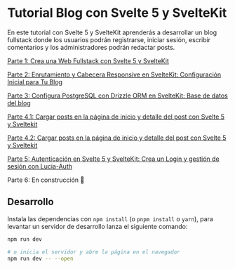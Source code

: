 # Tutorial Blog con Svelte 5 y SvelteKit

En este tutorial con Svelte 5 y SvelteKit aprenderás a desarrollar un blog fullstack donde los usuarios podrán registrarse, iniciar sesión, escribir comentarios y los administradores podrán redactar posts.

[Parte 1: Crea una Web Fullstack con Svelte 5 y SvelteKit](https://cosasdedevs.com/posts/web-fullstack-svelte-5-sveltekit/)

[Parte 2: Enrutamiento y Cabecera Responsive en SvelteKit: Configuración Inicial para Tu Blog](https://cosasdedevs.com/posts/enrutamiento-cabecera-sveltekit-configuracion-inicial-blog/)

[Parte 3: Configura PostgreSQL con Drizzle ORM en SvelteKit: Base de datos del blog](https://cosasdedevs.com/posts/postgresql-drizzle-orm-sveltekit/)

[Parte 4.1: Cargar posts en la página de inicio y detalle del post con Svelte 5 y Sveltekit](https://cosasdedevs.com/posts/parte-1-cargar-posts-pagina-inicio-detalle-post-svelte-5-sveltekit/)

[Parte 4.2: Cargar posts en la página de inicio y detalle del post con Svelte 5 y Sveltekit](https://cosasdedevs.com/posts/parte-2-cargar-posts-pagina-inicio-detalle-post-svelte-5-sveltekit/)

[Parte 5: Autenticación en Svelte 5 y SvelteKit: Crea un Login y gestión de sesión con Lucia-Auth](https://cosasdedevs.com/posts/autenticacion-svelte-5-sveltekit-login-gestion-sesion-lucia-auth/)

Parte 6: En construcción 👷

## Desarrollo

Instala las dependencias con `npm install` (o `pnpm install` o `yarn`), para levantar un servidor de desarrollo lanza el siguiente comando:

```bash
npm run dev

# o inicia el servidor y abre la página en el navegador
npm run dev -- --open
```
